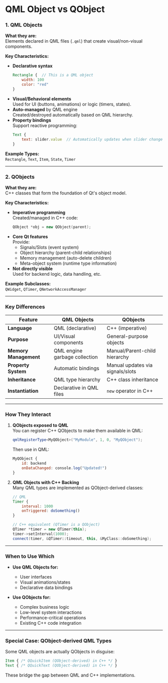 # QML Object vs QObject
### **1. QML Objects**
**What they are:**  
Elements declared in QML files (`.qml`) that create visual/non-visual components.

**Key Characteristics:**  
- **Declarative syntax**  
  ```qml
  Rectangle {  // This is a QML object
      width: 100
      color: "red"
  }
  ```
- **Visual/Behavioral elements**  
  Used for UI (buttons, animations) or logic (timers, states).
- **Auto-managed** by QML engine  
  Created/destroyed automatically based on QML hierarchy.
- **Property bindings**  
  Support reactive programming:
  ```qml
  Text {
      text: slider.value  // Automatically updates when slider changes
  }
  ```

**Example Types:**  
`Rectangle`, `Text`, `Item`, `State`, `Timer`

---

### **2. QObjects**
**What they are:**  
C++ classes that form the foundation of Qt's object model.

**Key Characteristics:**  
- **Imperative programming**  
  Created/managed in C++ code:
  ```cpp
  QObject *obj = new QObject(parent);
  ```
- **Core Qt features**  
  Provide:
  - Signals/Slots (event system)
  - Object hierarchy (parent-child relationships)
  - Memory management (auto-delete children)
  - Meta-object system (runtime type information)
- **Not directly visible**  
  Used for backend logic, data handling, etc.

**Example Subclasses:**  
`QWidget`, `QTimer`, `QNetworkAccessManager`

---

### **Key Differences**

| Feature                | QML Objects                        | QObjects                           |
|-------------------------|------------------------------------|------------------------------------|
| **Language**            | QML (declarative)                  | C++ (imperative)                   |
| **Purpose**             | UI/Visual components               | General-purpose objects            |
| **Memory Management**   | QML engine garbage collection      | Manual/Parent-child hierarchy      |
| **Property System**     | Automatic bindings                 | Manual updates via signals/slots   |
| **Inheritance**         | QML type hierarchy                 | C++ class inheritance              |
| **Instantiation**       | Declarative in QML files           | `new` operator in C++              |

---

### **How They Interact**
1. **QObjects exposed to QML**  
   You can register C++ QObjects to make them available in QML:
   ```cpp
   qmlRegisterType<MyQObject>("MyModule", 1, 0, "MyQObject");
   ```
   Then use in QML:
   ```qml
   MyQObject {
       id: backend
       onDataChanged: console.log("Updated!")
   }
   ```

2. **QML Objects with C++ Backing**  
   Many QML types are implemented as QObject-derived classes:
   ```qml
   // QML
   Timer {
       interval: 1000
       onTriggered: doSomething()
   }
   ```
   ```cpp
   // C++ equivalent (QTimer is a QObject)
   QTimer *timer = new QTimer(this);
   timer->setInterval(1000);
   connect(timer, &QTimer::timeout, this, &MyClass::doSomething);
   ```

---

### **When to Use Which**
- **Use QML Objects for:**
  - User interfaces
  - Visual animations/states
  - Declarative data bindings

- **Use QObjects for:**
  - Complex business logic
  - Low-level system interactions
  - Performance-critical operations
  - Existing C++ code integration

---

### **Special Case: QObject-derived QML Types**
Some QML objects are actually QObjects in disguise:
```qml
Item { /* QQuickItem (QObject-derived) in C++ */ }
Text { /* QQuickText (QObject-derived) in C++ */ }
```
These bridge the gap between QML and C++ implementations.
